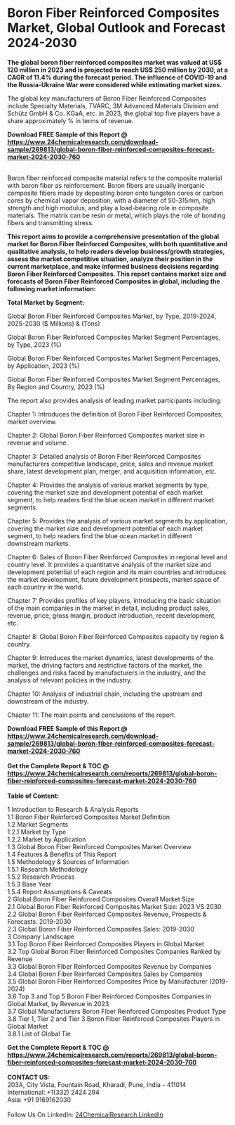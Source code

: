 <h1>Boron Fiber Reinforced Composites Market, Global Outlook and Forecast 2024-2030</h1><p><strong>The global boron fiber reinforced composites market was valued at US$ 120 million in 2023 and is projected to reach US$ 250 million by 2030, at a CAGR of 11.4% during the forecast period. The influence of COVID-19 and the Russia-Ukraine War were considered while estimating market sizes.</strong></p><p>
</p><p>The global key manufacturers of Boron Fiber Reinforced Composites include Specialty Materials, TVARC, 3M Advanced Materials Division and Schütz GmbH &amp; Co. KGaA, etc. in 2023, the global top five players have a share approximately % in terms of revenue.</p><div><b>Download FREE Sample of this Report @ 
            <a href="https://www.24chemicalresearch.com/download-sample/269813/global-boron-fiber-reinforced-composites-forecast-market-2024-2030-760">
            https://www.24chemicalresearch.com/download-sample/269813/global-boron-fiber-reinforced-composites-forecast-market-2024-2030-760</a></b></div><br><p>
Boron fiber reinforced composite material refers to the composite material with boron fiber as reinforcement. Boron fibers are usually inorganic composite fibers made by depositing boron onto tungsten cores or carbon cores by chemical vapor deposition, with a diameter of 50-315mm, high strength and high modulus, and play a load-bearing role in composite materials. The matrix can be resin or metal, which plays the role of bonding fibers and transmitting stress.</p><p>
<strong>This report aims to provide a comprehensive presentation of the global market for Boron Fiber Reinforced Composites, with both quantitative and qualitative analysis, to help readers develop business/growth strategies, assess the market competitive situation, analyze their position in the current marketplace, and make informed business decisions regarding Boron Fiber Reinforced Composites. This report contains market size and forecasts of Boron Fiber Reinforced Composites in global, including the following market information:</strong></p><p>
</p><p>
<strong>Total Market by Segment:</strong></p><p>
Global Boron Fiber Reinforced Composites Market, by Type, 2019-2024, 2025-2030 ($ Millions) &amp; (Tons)</p><p>
Global Boron Fiber Reinforced Composites Market Segment Percentages, by Type, 2023 (%)</p><p>
</p><p>
Global Boron Fiber Reinforced Composites Market Segment Percentages, by Application, 2023 (%)</p><p>
</p><p>
Global Boron Fiber Reinforced Composites Market Segment Percentages, By Region and Country, 2023 (%)</p><p>
</p><p>
The report also provides analysis of leading market participants including:</p><p>
</p><p>
</p><p>
Chapter 1: Introduces the definition of Boron Fiber Reinforced Composites, market overview.</p><p>
Chapter 2: Global Boron Fiber Reinforced Composites market size in revenue and volume.</p><p>
Chapter 3: Detailed analysis of Boron Fiber Reinforced Composites manufacturers competitive landscape, price, sales and revenue market share, latest development plan, merger, and acquisition information, etc.</p><p>
Chapter 4: Provides the analysis of various market segments by type, covering the market size and development potential of each market segment, to help readers find the blue ocean market in different market segments.</p><p>
Chapter 5: Provides the analysis of various market segments by application, covering the market size and development potential of each market segment, to help readers find the blue ocean market in different downstream markets.</p><p>
Chapter 6: Sales of Boron Fiber Reinforced Composites in regional level and country level. It provides a quantitative analysis of the market size and development potential of each region and its main countries and introduces the market development, future development prospects, market space of each country in the world.</p><p>
Chapter 7: Provides profiles of key players, introducing the basic situation of the main companies in the market in detail, including product sales, revenue, price, gross margin, product introduction, recent development, etc.</p><p>
Chapter 8: Global Boron Fiber Reinforced Composites capacity by region &amp; country.</p><p>
Chapter 9: Introduces the market dynamics, latest developments of the market, the driving factors and restrictive factors of the market, the challenges and risks faced by manufacturers in the industry, and the analysis of relevant policies in the industry.</p><p>
Chapter 10: Analysis of industrial chain, including the upstream and downstream of the industry.</p><p>
Chapter 11: The main points and conclusions of the report.</p><div><b>Download FREE Sample of this Report @ 
            <a href="https://www.24chemicalresearch.com/download-sample/269813/global-boron-fiber-reinforced-composites-forecast-market-2024-2030-760">
            https://www.24chemicalresearch.com/download-sample/269813/global-boron-fiber-reinforced-composites-forecast-market-2024-2030-760</a></b></div><br><div><b>Get the Complete Report & TOC @ 
            <a href="https://www.24chemicalresearch.com/reports/269813/global-boron-fiber-reinforced-composites-forecast-market-2024-2030-760">
            https://www.24chemicalresearch.com/reports/269813/global-boron-fiber-reinforced-composites-forecast-market-2024-2030-760</a></b></div><br>
            <b>Table of Content:</b><p>1 Introduction to Research & Analysis Reports<br />
    1.1 Boron Fiber Reinforced Composites Market Definition<br />
    1.2 Market Segments<br />
        1.2.1 Market by Type<br />
        1.2.2 Market by Application<br />
    1.3 Global Boron Fiber Reinforced Composites Market Overview<br />
    1.4 Features & Benefits of This Report<br />
    1.5 Methodology & Sources of Information<br />
        1.5.1 Research Methodology<br />
        1.5.2 Research Process<br />
        1.5.3 Base Year<br />
        1.5.4 Report Assumptions & Caveats<br />
2 Global Boron Fiber Reinforced Composites Overall Market Size<br />
    2.1 Global Boron Fiber Reinforced Composites Market Size: 2023 VS 2030<br />
    2.2 Global Boron Fiber Reinforced Composites Revenue, Prospects & Forecasts: 2019-2030<br />
    2.3 Global Boron Fiber Reinforced Composites Sales: 2019-2030<br />
3 Company Landscape<br />
    3.1 Top Boron Fiber Reinforced Composites Players in Global Market<br />
    3.2 Top Global Boron Fiber Reinforced Composites Companies Ranked by Revenue<br />
    3.3 Global Boron Fiber Reinforced Composites Revenue by Companies<br />
    3.4 Global Boron Fiber Reinforced Composites Sales by Companies<br />
    3.5 Global Boron Fiber Reinforced Composites Price by Manufacturer (2019-2024)<br />
    3.6 Top 3 and Top 5 Boron Fiber Reinforced Composites Companies in Global Market, by Revenue in 2023<br />
    3.7 Global Manufacturers Boron Fiber Reinforced Composites Product Type<br />
    3.8 Tier 1, Tier 2 and Tier 3 Boron Fiber Reinforced Composites Players in Global Market<br />
        3.8.1 List of Global Tie</p><div><b>Get the Complete Report & TOC @ 
            <a href="https://www.24chemicalresearch.com/reports/269813/global-boron-fiber-reinforced-composites-forecast-market-2024-2030-760">
            https://www.24chemicalresearch.com/reports/269813/global-boron-fiber-reinforced-composites-forecast-market-2024-2030-760</a></b></div><br><b>CONTACT US:</b><br>
            203A, City Vista, Fountain Road, Kharadi, Pune, India - 411014<br>
            International: +1(332) 2424 294<br>
            Asia: +91 9169162030 <br><br>
            Follow Us On LinkedIn: <a href="https://www.linkedin.com/company/24chemicalresearch/">24ChemicalResearch LinkedIn</a>